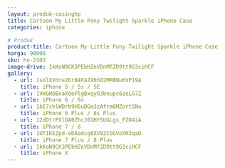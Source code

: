 ```yaml
---
layout: produk-casinghp
title: Cartoon My Little Pony Twilight Sparkle iPhone Case
categories: iphone

# Produk
product-title: Cartoon My Little Pony Twilight Sparkle iPhone Case
harga: 90000
sku: hn-2103
image-drive: 1kKoN9CK3PEbHZeVDnMfZD9tt9G3ciHCF
gallery:
  - url: 1sXlXVdre2DrB4FAZX0hO2MRBNu6VP19A
    title: iPhone 5 / 5s / SE
  - url: 1VmGHbBxaXdoPlgBxqyO3bnupc6zoLG7Z
    title: iPhone 6 / 6s
  - url: 1hE7shlWDrb9H5uBGm3zAfrm8MZortSNu
    title: iPhone 6 Plus / 6s Plus
  - url: 12dDtrPXlOA0ZhcJ01HYSUGLgs_FZO4iA
    title: iPhone 7 / 8
  - url: 1UTIKEZpd-oDAadcg8XV8ZCbGVoXR3qaD
    title: iPhone 7 Plus / 8 Plus
  - url: 1kKoN9CK3PEbHZeVDnMfZD9tt9G3ciHCF
    title: iPhone X
---
```

